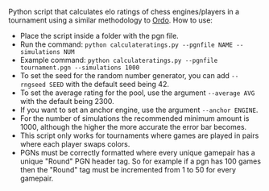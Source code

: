 Python script that calculates elo ratings of chess engines/players in a tournament using a similar methodology to [Ordo](https://github.com/michiguel/Ordo).
How to use:
- Place the script inside a folder with the pgn file.
- Run the command: `python calculateratings.py --pgnfile NAME --simulations NUM`
- Example command: `python calculateratings.py --pgnfile tournament.pgn --simulations 1000`
- To set the seed for the random number generator, you can add `--rngseed SEED` with the default seed being 42.
- To set the average rating for the pool, use the argument `--average AVG` with the default being 2300.
- If you want to set an anchor engine, use the argument `--anchor ENGINE`.
- For the number of simulations the recommended minimum amount is 1000, although the higher the more accurate the error bar becomes.
- This script only works for tournaments where games are played in pairs where each player swaps colors.
- PGNs must be correctly formatted where every unique gamepair has a unique "Round" PGN header tag. So for example if a pgn has 100 games then the "Round" tag must be incremented from 1 to 50 for every gamepair.
